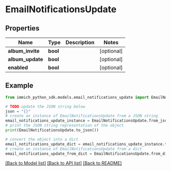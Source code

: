 # EmailNotificationsUpdate


## Properties

Name | Type | Description | Notes
------------ | ------------- | ------------- | -------------
**album_invite** | **bool** |  | [optional] 
**album_update** | **bool** |  | [optional] 
**enabled** | **bool** |  | [optional] 

## Example

```python
from immich_python_sdk.models.email_notifications_update import EmailNotificationsUpdate

# TODO update the JSON string below
json = "{}"
# create an instance of EmailNotificationsUpdate from a JSON string
email_notifications_update_instance = EmailNotificationsUpdate.from_json(json)
# print the JSON string representation of the object
print(EmailNotificationsUpdate.to_json())

# convert the object into a dict
email_notifications_update_dict = email_notifications_update_instance.to_dict()
# create an instance of EmailNotificationsUpdate from a dict
email_notifications_update_from_dict = EmailNotificationsUpdate.from_dict(email_notifications_update_dict)
```
[[Back to Model list]](../README.md#documentation-for-models) [[Back to API list]](../README.md#documentation-for-api-endpoints) [[Back to README]](../README.md)


